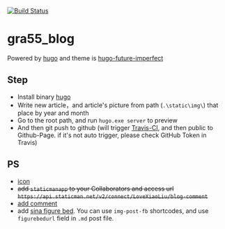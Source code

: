 [![Build Status](https://www.travis-ci.org/LoveXiaoLiu/gra55_blog.svg?branch=master)](https://www.travis-ci.org/LoveXiaoLiu/gra55_blog)
# gra55_blog
Powered by [hugo](https://gohugo.io/commands/hugo/) and theme is [hugo-future-imperfect](https://github.com/jpescador/hugo-future-imperfect)

## Step
+ Install binary [hugo](https://github.com/gohugoio/hugo/releases)
+ Write new article，and article's picture from path (`.\static\img\`) that place by year and month
+ Go to the root path, and run `hugo.exe server` to preview
+ And then git push to github (will trigger [Travis-CI](https://www.travis-ci.org/), and then public to Github-Page. if it's not auto trigger, please check GitHub Token in Travis)

## PS
+ [icon](http://www.fontawesome.com.cn/)
+ ~~add `staticmanapp` to your Collaborators and access url `https://api.staticman.net/v2/connect/LoveXiaoLiu/blog-comment`~~
+ [add comment](https://www.yangliu.date//blog/2019/blog/hugo_plus_staticman/)
+ add [sina figure bed](https://photo.weibo.com/2322571331). You can use `img-post-fb` shortcodes, and use `figurebedurl` field in `.md` post file.
